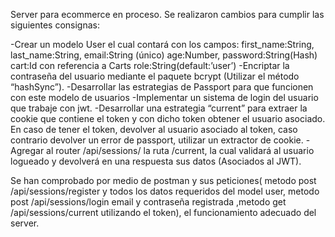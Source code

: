 Server para ecommerce en proceso.
Se realizaron cambios para cumplir las siguientes consignas:


-Crear un modelo User el cual contará con los campos:
 first_name:String,
 last_name:String,
 email:String (único)
 age:Number,
 password:String(Hash)
 cart:Id con referencia a Carts
 role:String(default:’user’)
-Encriptar la contraseña del usuario mediante el paquete bcrypt (Utilizar el método “hashSync”).
-Desarrollar las estrategias de Passport para que funcionen con este modelo de usuarios
-Implementar un sistema de login del usuario que trabaje con jwt. 
-Desarrollar una estrategia “current” para extraer la cookie que contiene el token y con dicho token obtener el usuario asociado. En caso de tener el token, devolver al usuario asociado al token, caso contrario devolver un error de passport, utilizar un extractor de cookie.
-Agregar al router /api/sessions/ la ruta /current, la cual validará al usuario logueado y devolverá en una respuesta sus datos (Asociados al JWT).

Se han comprobado por medio de postman y sus peticiones( metodo post /api/sessions/register y todos los datos requeridos del model user, metodo post /api/sessions/login email y contraseña registrada ,metodo get /api/sessions/current utilizando el token), el funcionamiento adecuado del server.
